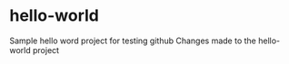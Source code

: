# hello-world
Sample hello word project for testing github 
Changes made to the hello-world project 
